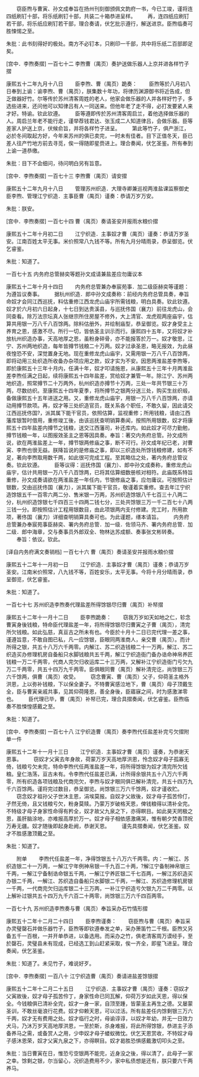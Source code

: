 <!-- { "loadSidebar": true } -->
　　窃臣煦与曹寅、孙文成奉旨在扬州刊刻御颁佩文韵府一书，今已工竣，谨将连四纸刷钉十部，将乐纸刷钉十部，共装二十箱恭进呈样。 
　　再，连四纸应刷钉若干部，将乐纸应刷钉若干部，理合奏请，伏乞批示遵行，解送进京。臣煦临奏可胜悚惕之至。 

朱批：此书刻得好的极处。南方不必钉本，只刷印一千部，共中将乐纸二百部即足矣。 

[宫中．李煦奏摺] 
一百七十二 李煦曹（禺页）奏护送做乐器人上京并进各样竹子摺 

康熙五十二年九月十八日 
　　臣李煦、曹（禺页）跪奏： 
　　臣煦等於八月初八日奉到上谕：谕李煦、曹（禺页），朕集数十年功，将律历渊源御书将近告成，但乏做器好竹。尔等传於苏州清客周姓的老人，他家会做乐器的人并各样好竹子，多选些进来，还问他可以知律吕有人一同送来。但他年老了走不得，必打发要紧人来才好。特谕。钦此钦遵。 
　　臣等遵即传於苏州清客周启兰，着他选择做乐器的人。周启兰年老不能行走，谨举荐钱君达、张玉成二人知道律吕，会做乐器。臣等差家人护送上京，伏候俞旨，并将各样竹子进呈。 
　　第此等竹子，俱产浙江，必於冬间取起方好，今年来苏州的俱已卖完，一时未有佳者。目下正值冬天，臣已差人往产竹地方前去寻觅，俟一得随即星赍进上。理合奏闻，伏乞圣鉴。所有奉到上谕一道恭缴。 

朱批：目下不会细问，待问明白另有旨意。 

[宫中．李煦奏摺] 
一百七十三 李煦曹（禺页）请安摺 

康熙五十二年九月十八日 
　　管理苏州织造．大理寺卿兼巡视两淮盐课监察御史臣李煦、管理江宁织造．主事臣曹（禺页）谨奏：恭请万岁万安。 

朱批：朕安。 

[宫中．李煦奏摺] 
一百七十四 曹（禺页）奏请圣安并报雨水粮价摺 

康熙五十二年十月初二日 
　　江宁织造．主事奴才曹（禺页）谨奏：恭请万岁圣安。江南百姓太平无事。米价照常八九钱不等。所有九月分晴雨录，恭呈御览。伏乞睿鉴。 

朱批：知道了。 

一百七十五 内务府总管赫奕等题孙文成请兼盐差应勿庸议本 

康熙五十二年十月十四日 
　　内务府总管兼办奉宸苑事．加二级臣赫奕等谨题：为遵旨议奏事。 
　　据杭州织造．郎中孙文成奏称：前经内务府总管具奏，奉旨命奴才会同江西巡抚，料估重修江西龙虎山庙宇所需钱粮，明白具奏。钦此钦遵。奴才於六月初六日起身，十七日到达贵溪县，与巡抚佟国（襄力）前往龙虎山，会同查看。除万法宗坛真人张继宗所住房屋不修外，大上清官、龙虎观两座庙宇，估算共用银一万八千八百馀两。除料估册外，并绘制庙型，恭呈御览。奴才身受主上养育之恩，感激不尽。所行一切，皆依圣主训示而行。康熙四十五年，又将奴才补放杭州织造办事，天高地厚之恩，虽粉身碎骨，亦不能报答於万一。奴才敬思，江宁、苏州两地织造，每年皆撙节钱粮二十万两。奴才过承圣恩，略无报效，为此昼夜惶恐不安，深觉置身无地。现在重修龙虎山庙宇，又需用银一万八千八百馀两，即将动用三处织造所收备办杂项应用之款，奴才实为不安。因思两淮盐差李煦等，即於康熙五十三年十月内，任满十年，奴才叩请施恩，从康熙五十三年十月两淮盐差李煦任满之日起，续将康熙五十四年盐差，赏给奴才兼管一年。除江宁、苏州两地织造，照常撙节二十万两外，杭州织造亦撙节十万两，三处一年共节银三十万两，尽数纺织。至康熙五十四年夏季，将所撙节之银两分送三处，购买生丝织缎，备做康熙五十五年进送之用。又，重修龙虎山庙宇，用银一万八千八百馀两，亦请动用撙节款项。再，奴才等三处织造官员，既关系各个职任，不敢久留，因此请交江西巡抚佟国?，派其属下能干官员，依照估算，监视重修；所用钱粮，请由江西藩库银暂时借用，重修竣工後，由该巡抚查明销算奏闻，按照所用银数，奴才将康熙五十四年盐差内撙节之钱粮，送交江西藩司，补还库内。如此奴才可尽力勤勉，撙节钱粮一年，以图报效圣主之恩等因具奏。奉旨：著交内务府总管。孙文成所说，欲在两淮盐差上一年，撙节银两修庙之事，断不可行。孙文成年纪已老，对曹寅、李煦也很无益。朕降旨说的是修庙之事，即以三织造处所馀钱粮修建，如有不足，著向李煦取用数千两，如此很可完成工程。至其略估之处，著内务府总管议奏。钦此钦遵。 
　　臣等议得：巡抚佟国（襄力）、郎中孙文成奏称，重修龙虎山庙宇，估计共用银一万八千八百馀两，已将其估算细数册核对相符。此庙既系特旨重修，孙文成奏请欲在两淮盐差一年任内，节银修庙之事，应勿庸议。可按照估计银数，交由巡抚佟国（襄力），派其属下能干官员，敬谨着实重修。查去年江宁织造馀银五千一百零六两二分、售米银一万两，苏州织造馀银八千七百三十八两二分，杭州织造馀银七千四百三十四两二钱七分，三处共馀银三万一千二百七十八两三钱一分。即按照估计工程用银数目，由此项银两内支付修建。完工时，所用款项，著佟国（襄力）详细查明销算具奏可也。为此谨题，缮本请旨。 
　　内务府总管兼办奉宸苑事臣赫奕、署内务府总管．加一级．佐领马齐、署内务府总管．加二级．郎中海章，交与奏事员外郎双全、物林达苏成额、奏事张文彬转奏。 
　　奉旨：依议。钦此。 

[译自内务府满文奏销档] 
一百七十六 曹（禺页）奏请圣安并报雨水粮价摺 

康熙五十二年十一月初一日 
　　江宁织造．主事奴才曹（禺页）谨奏；恭请万岁圣安。江南米价照常，八九钱不等，百姓安乐，太平无事。今将十月分晴雨录，恭呈御览，伏乞睿鉴。 

朱批：知道了。 

一百七十七 苏州织造李煦奏代理盐差所得馀银尽归曹（禺页）补帑摺 

康熙五十二年十一月十二日 
　　臣李煦跪奏： 
　　窃我万岁如天如地之仁，轸念曹寅身後钱粮，特命臣代理盐差一年，将所得馀银尽归曹寅之子曹（禺页），清完所欠钱粮。如此弘慈，真亘古之所未有也。今臣於十月十二日已完代理一差之事，谨遵旨意，不敢自图已私，凡一应馀银，臣眼同两淮商人，亲交曹（禺页）。而计所得之银，共五十八万六千两零。内解江、苏二织造钱粮二十一万两，解江、苏二织造买办修理机房自备船只水脚钱粮共五千两，解江宁织造衙门备办诰命神帛养匠钱粮一万二千两零，代商人完欠归收运库二十三万两，又解补江宁织造衙门亏欠九万二千两零，共五十四万九千两零。臣俱眼同曹（禺页）解补清完讫，尚馀银三万六千馀两，俱曹（禺页）收受。 
　　窃念曹寅、曹（禺页）父子，仰荷圣主格外洪恩，上以弥补钱粮，下以保全妻子。不特曹寅感泣地下，曹（禺页）母子顶戴生全，臣与曹寅亲戚共事，见其仰荷隆恩，善全身後，臣寤寐之间，时为感激涕零也。 
　　臣代理已毕，曹（禺页）补帑已完，理合具摺奏闻，伏乞睿鉴。臣煦临奏不胜悚惶感戴之至。 

朱批：知道了。 

[宫中．李煦奏摺] 
一百七十八 江宁织造曹（禺页）奏李煦代任盐差补完亏欠摺附单一件 

康熙五十二年十一月十三日 
　　江宁织造．主事奴才曹（禺页）谨奏，为恭谢天恩事。 
　　窃奴才父寅去年身故，荷蒙万岁天高地厚洪恩，怜念奴才母子孤寡无倚，钱粮亏欠未完，特命李煦代任两淮盐差一年，将所得馀银为奴才清完所欠钱粮。皇仁浩荡，亘古未有。令李煦代任盐差已满，计所得余银共五十八万六千两零，所有织造各项钱粮及代商完欠，李煦与奴才眼同俱已解补清完，共五十四万九千六百馀两。谨将完过数目，恭呈御览。尚馀银三万六千馀两，奴才谨收贮。 
　　窃念奴才祖孙父子世沐主恩，涓埃莫报。自奴才父故後，奴才母子孤苦伶仃，孑然无倚，且又钱粮亏欠，粉身莫赎。乃蒙万岁破格天恩，俾钱粮得以清补全完。不特级才母子身家性命得有矜全，奴才故父九泉之下，亦得瞑目。如此昊天罔极之恩，虽肝脑涂地，亦难报高厚於万一。奴才母子相依感激痛哭，惟有朝夕焚香顶祝万寿无疆。奴才随後即起身赴阙，恭谢天恩。 
　　谨先具摺奏闻，伏乞圣鉴。奴才不胜感激顶戴之至。 

朱批：知道了。 

　　附单 
　　李煦代任盐差一年，净得馀银五十八万六千两零。内：一解江、苏织造银二十一万两，一解江宁年例神帛银一千九百二十两，?解江宁备制神帛银三千两，一解江宁备制诰命银五千两，一解江宁养匠银二千七百两，一解江苏织造买办银二千两，一解江、苏织造自备船只水脚银二千两，一解江、苏织造修理机房银一千两，一代商完欠归运库银二十三万两，一补江宁织造亏欠银九万二千两零。以上解补过银共五十四万九千六百二十两零，尚馀银三万六千四百两零。 

一百七十九 苏州织造李煦奏与曹（禺页）奉旨采办石竹情形摺 

康熙五十二年十二月二十四日 
　　臣李煦谨奏： 
　　窃臣煦与曹（禺页）奉旨采办灵璧罄石并做乐器竹子，臣煦等即钦遵奉发之单，采办箫笛竹二千根。臣煦又另备五千一百根，一并开单恭进，以备选用。而采办之竹，俱老清客周万谟经手，至於罄石，灵璧县未有现成，已经选工到山赶紧采取，俟一齐全，即星飞进呈。理合奏闻，伏乞圣鉴。 

朱批：知道了。未见竹子，难说好歹。 

[宫中．李煦奏摺] 
一百八十 江宁织造曹（禺页）奏请进盐差馀银摺 

康熙五十二年十二月二十五日 
　　江宁织造．主事奴才曹（禺页）谨奏：窃奴才父寅故後，奴才母子孤苦伶丁，身家性命已同瓦解，仰荷万岁如此天恩，得以保全。今钱粮俱已清补全完，奴才一身一家，自顶至踵，皆蒙圣主再生之德。又屡蒙圣训，不敢丝毫浪行花费。奴才仰赖天恩，可以过活。所有盐差任内馀剩银三万六千两，奴才无有费用之处。奴才临行之时，母谕谆谆，以奴才年幼，并无一日效力犬马，乃沐万岁天高地厚洪恩，一至於斯，杀身难报，将此所得馀银，恭进主子添备养马之需，或备赏人之用，少申奴才母子蝼蚁微忱。伏乞天恩赏收，不特奴才母子感沐恩荣，奴才父寅九泉之下，亦得瞑目。奴才曷胜恐惧感戴激切叩头之至。 

朱批：当日曹寅在日，惟恐亏空银两不能完，近身没之後，得以清了，此母子一家之幸。馀剩之银，尔当留心，况织造费用不少，家中私债想是还有，朕只要六千两养马。
